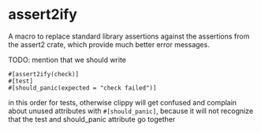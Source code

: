 # assert2ify
A macro to replace standard library assertions against the assertions from the assert2 crate, which provide much better 
error messages.


TODO: mention that we should write
``` 
#[assert2ify(check)]
#[test]
#[should_panic(expected = "check failed")]
``` 
in this order for tests, otherwise clippy will get confused and complain about
unused attributes with `#[should_panic]`, because it
will not recognize that the test and should_panic attribute
go together